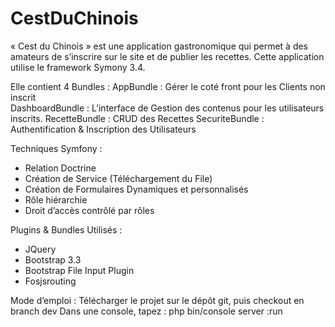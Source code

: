 # CestDuChinois

« Cest du Chinois » est une application gastronomique qui permet à des amateurs de s’inscrire sur le site et de publier les recettes.
Cette application utilise le framework Symony 3.4.

Elle contient 4 Bundles :
AppBundle :  Gérer le coté front pour les Clients non inscrit  
DashboardBundle :  L’interface de Gestion des contenus pour les utilisateurs inscrits.
RecetteBundle :  CRUD des Recettes
SecuriteBundle :  Authentification & Inscription des Utilisateurs

Techniques Symfony :
-	Relation Doctrine 
-	Création de Service (Téléchargement du File)
-	Création de Formulaires Dynamiques et personnalisés
-	Rôle hiérarchie
-	Droit d’accès contrôlé par rôles


Plugins & Bundles Utilisés :
-	JQuery
-	Bootstrap 3.3
-	Bootstrap File Input Plugin
-	Fosjsrouting


Mode d’emploi :
Télécharger le projet sur le dépôt git, puis checkout en branch dev
Dans une console, tapez : php bin/console server :run
